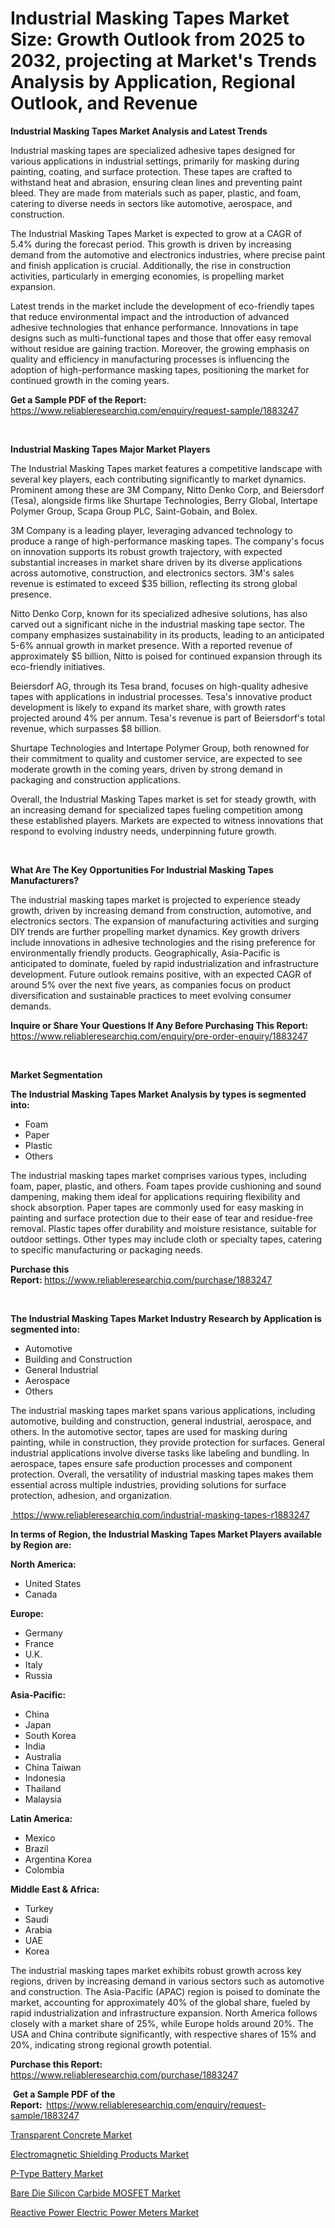 <p><h1>Industrial Masking Tapes Market Size: Growth Outlook from 2025 to 2032, projecting at Market's Trends Analysis by Application, Regional Outlook, and Revenue</h1></p><p><strong>Industrial Masking Tapes Market Analysis and Latest Trends</strong></p>
<p><p>Industrial masking tapes are specialized adhesive tapes designed for various applications in industrial settings, primarily for masking during painting, coating, and surface protection. These tapes are crafted to withstand heat and abrasion, ensuring clean lines and preventing paint bleed. They are made from materials such as paper, plastic, and foam, catering to diverse needs in sectors like automotive, aerospace, and construction.</p><p>The Industrial Masking Tapes Market is expected to grow at a CAGR of 5.4% during the forecast period. This growth is driven by increasing demand from the automotive and electronics industries, where precise paint and finish application is crucial. Additionally, the rise in construction activities, particularly in emerging economies, is propelling market expansion.</p><p>Latest trends in the market include the development of eco-friendly tapes that reduce environmental impact and the introduction of advanced adhesive technologies that enhance performance. Innovations in tape designs such as multi-functional tapes and those that offer easy removal without residue are gaining traction. Moreover, the growing emphasis on quality and efficiency in manufacturing processes is influencing the adoption of high-performance masking tapes, positioning the market for continued growth in the coming years.</p></p>
<p><strong>Get a Sample PDF of the Report:&nbsp;</strong> <a href="https://www.reliableresearchiq.com/enquiry/request-sample/1883247?utm_campaign=1896&utm_medium=2&utm_source=Github&utm_content=ia&utm_term=31012025&utm_id=industrial-masking-tapes">https://www.reliableresearchiq.com/enquiry/request-sample/1883247</a></p>
<p>&nbsp;</p>
<p><strong>Industrial Masking Tapes Major Market Players</strong></p>
<p><p>The Industrial Masking Tapes market features a competitive landscape with several key players, each contributing significantly to market dynamics. Prominent among these are 3M Company, Nitto Denko Corp, and Beiersdorf (Tesa), alongside firms like Shurtape Technologies, Berry Global, Intertape Polymer Group, Scapa Group PLC, Saint-Gobain, and Bolex.</p><p>3M Company is a leading player, leveraging advanced technology to produce a range of high-performance masking tapes. The company's focus on innovation supports its robust growth trajectory, with expected substantial increases in market share driven by its diverse applications across automotive, construction, and electronics sectors. 3M's sales revenue is estimated to exceed $35 billion, reflecting its strong global presence.</p><p>Nitto Denko Corp, known for its specialized adhesive solutions, has also carved out a significant niche in the industrial masking tape sector. The company emphasizes sustainability in its products, leading to an anticipated 5-6% annual growth in market presence. With a reported revenue of approximately $5 billion, Nitto is poised for continued expansion through its eco-friendly initiatives.</p><p>Beiersdorf AG, through its Tesa brand, focuses on high-quality adhesive tapes with applications in industrial processes. Tesa's innovative product development is likely to expand its market share, with growth rates projected around 4% per annum. Tesa's revenue is part of Beiersdorf's total revenue, which surpasses $8 billion.</p><p>Shurtape Technologies and Intertape Polymer Group, both renowned for their commitment to quality and customer service, are expected to see moderate growth in the coming years, driven by strong demand in packaging and construction applications.</p><p>Overall, the Industrial Masking Tapes market is set for steady growth, with an increasing demand for specialized tapes fueling competition among these established players. Markets are expected to witness innovations that respond to evolving industry needs, underpinning future growth.</p></p>
<p>&nbsp;</p>
<p><strong>What Are The Key Opportunities For Industrial Masking Tapes Manufacturers?</strong></p>
<p><p>The industrial masking tapes market is projected to experience steady growth, driven by increasing demand from construction, automotive, and electronics sectors. The expansion of manufacturing activities and surging DIY trends are further propelling market dynamics. Key growth drivers include innovations in adhesive technologies and the rising preference for environmentally friendly products. Geographically, Asia-Pacific is anticipated to dominate, fueled by rapid industrialization and infrastructure development. Future outlook remains positive, with an expected CAGR of around 5% over the next five years, as companies focus on product diversification and sustainable practices to meet evolving consumer demands.</p></p>
<p><strong>Inquire or Share Your Questions If Any Before Purchasing This Report:</strong> <a href="https://www.reliableresearchiq.com/enquiry/pre-order-enquiry/1883247?utm_campaign=1896&utm_medium=2&utm_source=Github&utm_content=ia&utm_term=31012025&utm_id=industrial-masking-tapes">https://www.reliableresearchiq.com/enquiry/pre-order-enquiry/1883247</a></p>
<p>&nbsp;</p>
<p><strong>Market Segmentation</strong></p>
<p><strong>The Industrial Masking Tapes Market Analysis by types is segmented into:</strong></p>
<p><ul><li>Foam</li><li>Paper</li><li>Plastic</li><li>Others</li></ul></p>
<p><p>The industrial masking tapes market comprises various types, including foam, paper, plastic, and others. Foam tapes provide cushioning and sound dampening, making them ideal for applications requiring flexibility and shock absorption. Paper tapes are commonly used for easy masking in painting and surface protection due to their ease of tear and residue-free removal. Plastic tapes offer durability and moisture resistance, suitable for outdoor settings. Other types may include cloth or specialty tapes, catering to specific manufacturing or packaging needs.</p></p>
<p><strong>Purchase this Report:&nbsp;</strong><a href="https://www.reliableresearchiq.com/purchase/1883247?utm_campaign=1896&utm_medium=2&utm_source=Github&utm_content=ia&utm_term=31012025&utm_id=industrial-masking-tapes">https://www.reliableresearchiq.com/purchase/1883247</a></p>
<p>&nbsp;</p>
<p><strong>The Industrial Masking Tapes Market Industry Research by Application is segmented into:</strong></p>
<p><ul><li>Automotive</li><li>Building and Construction</li><li>General Industrial</li><li>Aerospace</li><li>Others</li></ul></p>
<p><p>The industrial masking tapes market spans various applications, including automotive, building and construction, general industrial, aerospace, and others. In the automotive sector, tapes are used for masking during painting, while in construction, they provide protection for surfaces. General industrial applications involve diverse tasks like labeling and bundling. In aerospace, tapes ensure safe production processes and component protection. Overall, the versatility of industrial masking tapes makes them essential across multiple industries, providing solutions for surface protection, adhesion, and organization.</p></p>
<p><a href="https://www.reliableresearchiq.com/industrial-masking-tapes-r1883247?utm_campaign=1896&utm_medium=2&utm_source=Github&utm_content=ia&utm_term=31012025&utm_id=industrial-masking-tapes">&nbsp;https://www.reliableresearchiq.com/industrial-masking-tapes-r1883247</a></p>
<p><strong>In terms of Region, the Industrial Masking Tapes Market Players available by Region are:</strong></p>
<p>
    <p> <strong> North America: </strong>
        <ul>
            <li>United States</li>
            <li>Canada</li>
        </ul>
        </p> 
    <p> <strong> Europe: </strong>
        <ul>
            <li>Germany</li>
            <li>France</li>
            <li>U.K.</li>
            <li>Italy</li>
            <li>Russia</li>
        </ul>
        </p> 
    <p> <strong> Asia-Pacific: </strong>
        <ul>
            <li>China</li>
            <li>Japan</li>
            <li>South Korea</li>
            <li>India</li>
            <li>Australia</li>
            <li>China Taiwan</li>
            <li>Indonesia</li>
            <li>Thailand</li>
            <li>Malaysia</li>
        </ul>
        </p> 
    <p> <strong> Latin America: </strong>
        <ul>
            <li>Mexico</li>
            <li>Brazil</li>
            <li>Argentina Korea</li>
            <li>Colombia</li>
        </ul>
        </p> 
    <p> <strong> Middle East & Africa: </strong>
        <ul>
            <li>Turkey</li>
            <li>Saudi</li>
            <li>Arabia</li>
            <li>UAE</li>
            <li>Korea</li>
        </ul>
    </p>
    </p>
<p><p>The industrial masking tapes market exhibits robust growth across key regions, driven by increasing demand in various sectors such as automotive and construction. The Asia-Pacific (APAC) region is poised to dominate the market, accounting for approximately 40% of the global share, fueled by rapid industrialization and infrastructure expansion. North America follows closely with a market share of 25%, while Europe holds around 20%. The USA and China contribute significantly, with respective shares of 15% and 20%, indicating strong regional growth potential.</p></p>
<p><strong>Purchase this Report: </strong><a href="https://www.reliableresearchiq.com/purchase/1883247?utm_campaign=1896&utm_medium=2&utm_source=Github&utm_content=ia&utm_term=31012025&utm_id=industrial-masking-tapes">https://www.reliableresearchiq.com/purchase/1883247</a></p>
<p>&nbsp;<strong>Get a Sample PDF of the Report:&nbsp;&nbsp;</strong><a href="https://www.reliableresearchiq.com/enquiry/request-sample/1883247?utm_campaign=1896&utm_medium=2&utm_source=Github&utm_content=ia&utm_term=31012025&utm_id=industrial-masking-tapes">https://www.reliableresearchiq.com/enquiry/request-sample/1883247</a></p>
<p><strong></strong></p>
<p><p><a href="https://github.com/aidelndasse/Market-Research-Report-List-1/blob/main/transparent-concrete-market.md?utm_campaign=1896&utm_medium=2&utm_source=Github&utm_content=ia&utm_term=31012025&utm_id=industrial-masking-tapes">Transparent Concrete Market</a></p><p><a href="https://github.com/tszkintruca/Market-Research-Report-List-1/blob/main/electromagnetic-shielding-products-market.md?utm_campaign=1896&utm_medium=2&utm_source=Github&utm_content=ia&utm_term=31012025&utm_id=industrial-masking-tapes">Electromagnetic Shielding Products Market</a></p><p><a href="https://www.linkedin.com/pulse/analyzing-p-type-battery-market-2025-2032-comprehensive-report-wxsge?utm_campaign=1896&utm_medium=2&utm_source=Github&utm_content=ia&utm_term=31012025&utm_id=industrial-masking-tapes">P-Type Battery Market</a></p><p><a href="https://www.linkedin.com/pulse/close-examination-bare-die-silicon-carbide-mosfet-market-size-wwfve?utm_campaign=1896&utm_medium=2&utm_source=Github&utm_content=ia&utm_term=31012025&utm_id=industrial-masking-tapes">Bare Die Silicon Carbide MOSFET Market</a></p><p><a href="https://www.linkedin.com/pulse/transforming-connectivity-exploring-reactive-power-electric-qkeze?utm_campaign=1896&utm_medium=2&utm_source=Github&utm_content=ia&utm_term=31012025&utm_id=industrial-masking-tapes">Reactive Power Electric Power Meters Market</a></p></p>